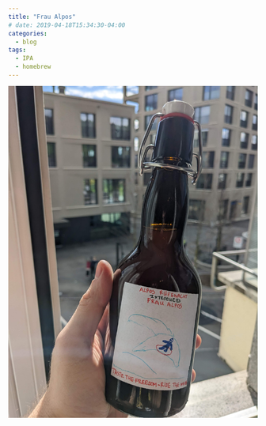```yaml
---
title: "Frau Alpos"
# date: 2019-04-18T15:34:30-04:00
categories:
  - blog
tags:
  - IPA
  - homebrew
---
```


![Frau Alpos beer](/assets/images/frau-alpos-1.jpg)